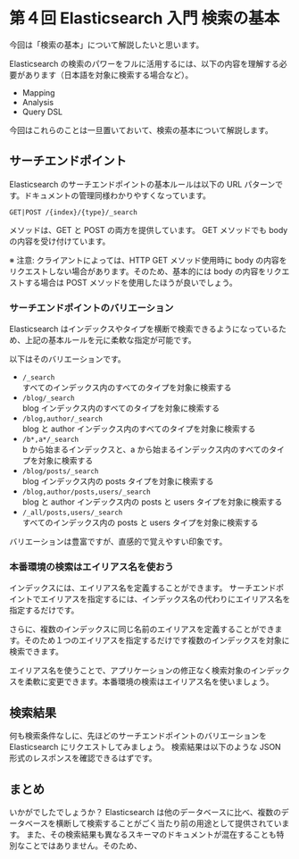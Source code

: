# 第４回 Elasticsearch 入門 検索の基本
今回は「検索の基本」について解説したいと思います。

Elasticsearch の検索のパワーをフルに活用するには、以下の内容を理解する必要があります（日本語を対象に検索する場合など）。

* Mapping
* Analysis
* Query DSL

今回はこれらのことは一旦置いておいて、検索の基本について解説します。

## サーチエンドポイント
Elasticsearch のサーチエンドポイントの基本ルールは以下の URL パターンです。ドキュメントの管理同様わかりやすくなっています。

```
GET|POST /{index}/{type}/_search
```

メソッドは、GET と POST の両方を提供しています。
GET メソッドでも body の内容を受け付けています。

※ 注意: クライアントによっては、HTTP GET メソッド使用時に body の内容をリクエストしない場合があります。そのため、基本的には body の内容をリクエストする場合は POST メソッドを使用したほうが良いでしょう。

### サーチエンドポイントのバリエーション
Elasticsearch はインデックスやタイプを横断で検索できるようになっているため、上記の基本ルールを元に柔軟な指定が可能です。

以下はそのバリエーションです。

- `/_search`  
  すべてのインデックス内のすべてのタイプを対象に検索する
- `/blog/_search`  
  blog インデックス内のすべてのタイプを対象に検索する
- `/blog,author/_search`  
  blog と author インデックス内のすべてのタイプを対象に検索する
- `/b*,a*/_search`  
  b から始まるインデックスと、a から始まるインデックス内のすべてのタイプを対象に検索する
- `/blog/posts/_search`  
  blog インデックス内の posts タイプを対象に検索する
- `/blog,author/posts,users/_search`  
  blog と author インデックス内の posts と users タイプを対象に検索する
- `/_all/posts,users/_search`  
  すべてのインデックス内の posts と users タイプを対象に検索する

バリエーションは豊富ですが、直感的で覚えやすい印象です。

### 本番環境の検索はエイリアス名を使おう
インデックスには、エイリアス名を定義することができます。
サーチエンドポイントでエイリアスを指定するには、インデックス名の代わりにエイリアス名を指定するだけです。

さらに、複数のインデックスに同じ名前のエイリアスを定義することができます。そのため１つのエイリアスを指定するだけです複数のインデックスを対象に検索できます。

エイリアス名を使うことで、アプリケーションの修正なく検索対象のインデックスを柔軟に変更できます。本番環境の検索はエイリアス名を使いましょう。

## 検索結果
何も検索条件なしに、先ほどのサーチエンドポイントのバリエーションを Elasticsearch にリクエストしてみましょう。
検索結果は以下のような JSON 形式のレスポンスを確認できるはずです。

## まとめ
いかがでしたでしょうか？ Elasticsearch は他のデータベースに比べ、複数のデータベースを横断して検索することがごく当たり前の用途として提供されています。
また、その検索結果も異なるスキーマのドキュメントが混在することも特別なことではありません。そのため、


